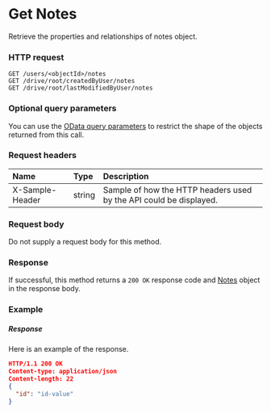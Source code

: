 # Get Notes

Retrieve the properties and relationships of notes object.
### HTTP request
```http
GET /users/<objectId>/notes
GET /drive/root/createdByUser/notes
GET /drive/root/lastModifiedByUser/notes
```
### Optional query parameters
You can use the [OData query parameters](odata-optional-query-parameters.md) to restrict the shape of the objects returned from this call.
### Request headers
| Name       | Type | Description|
|:-----------|:------|:----------|
| X-Sample-Header  | string  | Sample of how the HTTP headers used by the API could be displayed.|

### Request body
Do not supply a request body for this method.
### Response
If successful, this method returns a `200 OK` response code and [Notes](../resources/notes.md) object in the response body.
### Example
##### Response
Here is an example of the response.
```json
HTTP/1.1 200 OK
Content-type: application/json
Content-length: 22
{
  "id": "id-value"
}
```

<!-- uuid: 59501178-2a92-4453-ae0f-a38a704ddc77
2015-10-09 18:16:07 UTC -->